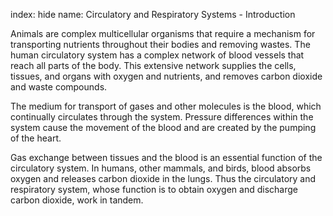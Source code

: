 index: hide
name: Circulatory and Respiratory Systems - Introduction

Animals are complex multicellular organisms that require a mechanism for transporting nutrients throughout their bodies and removing wastes. The human circulatory system has a complex network of blood vessels that reach all parts of the body. This extensive network supplies the cells, tissues, and organs with oxygen and nutrients, and removes carbon dioxide and waste compounds.

The medium for transport of gases and other molecules is the blood, which continually circulates through the system. Pressure differences within the system cause the movement of the blood and are created by the pumping of the heart.

Gas exchange between tissues and the blood is an essential function of the circulatory system. In humans, other mammals, and birds, blood absorbs oxygen and releases carbon dioxide in the lungs. Thus the circulatory and respiratory system, whose function is to obtain oxygen and discharge carbon dioxide, work in tandem.
